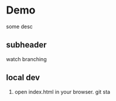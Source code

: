 # Demo
some desc

## subheader

watch branching 

## local dev
1. open index.html in your browser.
git sta
